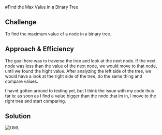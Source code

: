 #Find the Max Value in a Binary Tree

## Challenge
To find the maximum value of a node in a binary tree.

## Approach & Efficiency
The goal here was to traverse the tree and look at the next node. If the next node was
less than the value of the next node, we would move to that node,
until we found the hight value. After analyzing the left side of the
tree, we would have a look at the right side of the tree, do the same thing
and compare values. 

I havnt gotten around to testing yet, but I think the issue with my code
thus far is: as soon as I find a value bigger than the node that im in,
I move to the right tree and start comparing.


## Solution

![UML](/assets/IMG_1490.HEIC)
